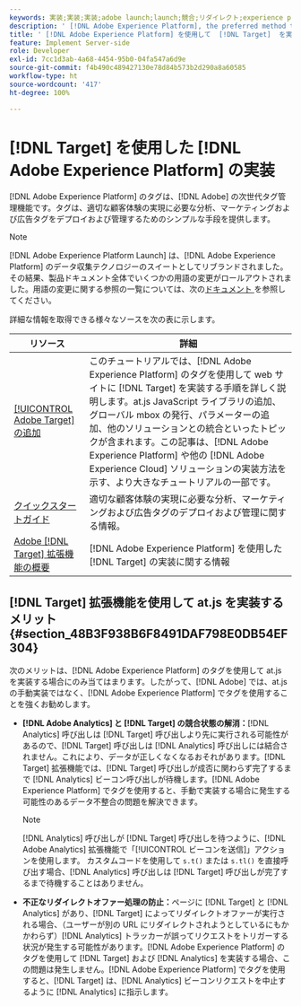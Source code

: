 ```yaml
---
keywords: 実装;実装;実装;adobe launch;launch;競合;リダイレクト;experience platform launch;platform launch;タグ;adobe platform
description: ' [!DNL Adobe Experience Platform], the preferred method to implement [!DNL Target] を使用して  [!DNL Adobe Target]  at.js ライブラリを実装する方法を説明します。'
title: ' [!DNL Adobe Experience Platform] を使用して  [!DNL Target]  を実装する方法'
feature: Implement Server-side
role: Developer
exl-id: 7cc1d3ab-4a68-4454-95b0-04fa547a6d9e
source-git-commit: f4b490c489427130e78d84b573b2d290a8a60585
workflow-type: ht
source-wordcount: '417'
ht-degree: 100%

---
```


# [!DNL Target] を使用した [!DNL Adobe Experience Platform] の実装

[!DNL Adobe Experience Platform] のタグは、[!DNL Adobe] の次世代タグ管理機能です。タグは、適切な顧客体験の実現に必要な分析、マーケティングおよび広告タグをデプロイおよび管理するためのシンプルな手段を提供します。

>[!NOTE]
>
>[!DNL Adobe Experience Platform Launch] は、[!DNL Adobe Experience Platform] のデータ収集テクノロジーのスイートとしてリブランドされました。その結果、製品ドキュメント全体でいくつかの用語の変更がロールアウトされました。用語の変更に関する参照の一覧については、次の[ドキュメント ](https://experienceleague.adobe.com/docs/experience-platform/tags/term-updates.html?lang=ja)を参照してください。

詳細な情報を取得できる様々なソースを次の表に示します。

| リソース | 詳細 |
|--- |--- |
| [ [!UICONTROL Adobe Target] の追加](https://experienceleague.adobe.com/docs/launch-learn/implementing-in-websites-with-launch/implement-solutions/target.html?lang=ja#implement-solutions) | このチュートリアルでは、[!DNL Adobe Experience Platform] のタグを使用して web サイトに [!DNL Target] を実装する手順を詳しく説明します。at.js JavaScript ライブラリの追加、グローバル mbox の発行、パラメーターの追加、他のソリューションとの統合といったトピックが含まれます。この記事は、[!DNL Adobe Experience Platform] や他の [!DNL Adobe Experience Cloud] ソリューションの実装方法を示す、より大きなチュートリアルの一部です。 |
| [クイックスタートガイド](https://experienceleague.adobe.com/docs/experience-platform/tags/get-started/quick-start.html?lang=ja) | 適切な顧客体験の実現に必要な分析、マーケティングおよび広告タグのデプロイおよび管理に関する情報。 |
| [Adobe  [!DNL Target]  拡張機能の概要](https://experienceleague.adobe.com/docs/experience-platform/tags/extensions/adobe/target/overview.html?lang=ja) | [!DNL Adobe Experience Platform] を使用した [!DNL Target] の実装に関する情報 |

## [!DNL Target] 拡張機能を使用して at.js を実装するメリット {#section_48B3F938B6F8491DAF798E0DB54EF304}

次のメリットは、[!DNL Adobe Experience Platform] のタグを使用して at.js を実装する場合にのみ当てはまります。したがって、[!DNL Adobe] では、at.js の手動実装ではなく、[!DNL Adobe Experience Platform] でタグを使用することを強くお勧めします。

* **[!DNL Adobe Analytics] と [!DNL Target] の競合状態の解消：**[!DNL Analytics] 呼び出しは [!DNL Target] 呼び出しより先に実行される可能性があるので、[!DNL Target] 呼び出しは [!DNL Analytics] 呼び出しには結合されません。これにより、データが正しくなくなるおそれがあります。[!DNL Target] 拡張機能では、[!DNL Target] 呼び出しが成否に関わらず完了するまで [!DNL Analytics] ビーコン呼び出しが待機します。[!DNL Adobe Experience Platform] でタグを使用すると、手動で実装する場合に発生する可能性のあるデータ不整合の問題を解決できます。

   >[!NOTE]
   >
   >[!DNL Analytics] 呼び出しが [!DNL Target] 呼び出しを待つように、[!DNL Adobe Analytics] 拡張機能で「[!UICONTROL ビーコンを送信]」アクションを使用します。 カスタムコードを使用して `s.t()` または `s.tl()` を直接呼び出す場合、[!DNL Analytics] 呼び出しは [!DNL Target] 呼び出しが完了するまで待機することはありません。

* **不正なリダイレクトオファー処理の防止：**&#x200B;ページに [!DNL Target] と [!DNL Analytics] があり、[!DNL Target] によってリダイレクトオファーが実行される場合、（ユーザーが別の URL にリダイレクトされようとしているにもかかわらず）[!DNL Analytics] トラッカーが誤ってリクエストをトリガーする状況が発生する可能性があります。[!DNL Adobe Experience Platform] のタグを使用して [!DNL Target] および [!DNL Analytics] を実装する場合、この問題は発生しません。[!DNL Adobe Experience Platform] でタグを使用すると、[!DNL Target] は、[!DNL Analytics] ビーコンリクエストを中止するように [!DNL Analytics] に指示します。
